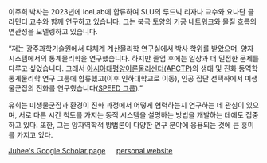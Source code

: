 이주희 박사는 2023년에 IceLab에 합류하여 SLU의 루드빅 리자나 교수와 요나단 클라민더 교수와 함께 연구하고 있습니다. 그는 북극 토양의 기공 네트워크와 물질 흐름의 연관성을 모델링하고 있습니다.

“저는 광주과학기술원에서 다체계 계산물리학 연구실에서 박사 학위를 받았으며, 양자 시스템에서의 통계물리학을 연구했습니다. 하지만 졸업 후에는 일상과 더 밀접한 문제를 다루고 싶었습니다. 그래서 [아시아태평양이론물리센터(APCTP)](https://www.apctp.org)의 생태 및 진화 동역학 통계물리학 연구 그룹에 합류했고(이후 인하대학교로 이동), 인공 집단 선택하에서 미생물군집의 진화를 연구했습니다([SPEED 그룹](https://hjpark.me)).”

유희는 미생물군집과 환경이 진화 과정에서 어떻게 협력하는지 연구하는 데 관심이 있으며, 서로 다른 시간 척도를 가지는 동적 시스템을 설명하는 방법을 개발하는 데에도 집중하고 있다. 또한, 그는 양자역학적 방법론이 다양한 연구 분야에 응용되는 것에 큰 흥미를 가지고 있다.

[Juhee's Google Scholar page](https://scholar.google.se/citations?hl=en&user=_IDWgUAAAAAJ)
&emsp; [personal website](https://sites.google.com/view/juhee-lee)
